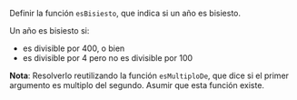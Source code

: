 Definir la función ```esBisiesto```, que indica si un año es bisiesto.

Un año es bisiesto si:

* es divisible por 400, o bien
* es divisible por 4 pero no es divisible por 100

**Nota**: Resolverlo reutilizando la función ```esMultiploDe```, que dice si el primer argumento es multiplo del segundo. Asumir que esta función existe.

